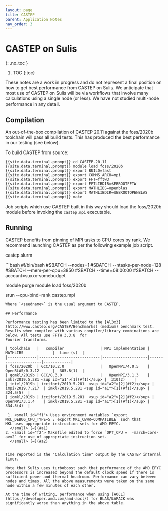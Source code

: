 ```yaml
---
layout: page
title: CASTEP
parent: Application Notes
nav_order: 3
---
```


# CASTEP on Sulis
{: .no_toc }

1. TOC
{:toc}

These notes are a work in progress and do not represent a final position on how to get best performance from CASTEP on Sulis. We anticipate that most use of CASTEP on Sulis will be via workflows that involve many calculations using a single node (or less). We have not studied
multi-node performance in any detail.

## Compilation 

An out-of-the-box compilation of CASTEP 20.11 against the foss/2020b toolchain will pass all build tests. This has produced the best performance in our testing (see below).

To build CASTEP from source:

```terminal
{{site.data.terminal.prompt}} cd CASTEP-20.11
{{site.data.terminal.prompt}} module load foss/2020b
{{site.data.terminal.prompt}} export BUILD=fast
{{site.data.terminal.prompt}} export COMMS_ARCH=mpi
{{site.data.terminal.prompt}} export FFT=fftw3
{{site.data.terminal.prompt}} export FFTLIBDIR=$EBROOTFFTW
{{site.data.terminal.prompt}} export MATHLIBS=openblas
{{site.data.terminal.prompt}} export MATHLIBDIR=$EBROOTOPENBLAS
{{site.data.terminal.prompt}} make
```

Job scripts which use CASTEP built in this way should load the foss/2020b module before invoking the `castep.mpi` executable.

## Running

CASTEP benefits from pinning of MPI tasks to CPU cores by rank. We recommend launching CASTEP as per the following example job script.

<p class="codeblock-label">castep.slurm</p>
```bash
#!/bin/bash
#SBATCH --nodes=1
#SBATCH --ntasks-per-node=128
#SBATCH --mem-per-cpu=3850
#SBATCH --time=08:00:00
#SBATCH --account=suxxx-somebudget

module purge
module load foss/2020b

srun --cpu-bind=rank castep.mpi <seedname>
```
Where `<seedname>` is the usual argument to CASTEP.

## Performance

Performance testing has been limited to the [Al3x3](http://www.castep.org/CASTEP/Benchmarks) (medium) benchmark test. Results when compiled with various compiler/library combinations are below. All tests use FFTW 3.3.8  for 
Fourier transforms.

| toolchain   |   compiler                | MPI implementation | MATHLIBS             |  time (s)  | 
|-------------|---------------------------|--------------------|----------------------|------------|
| foss/2020b  | GCC/10.2.0                |   OpenMPI/4.0.5    | OpenBLAS/0.3.12      |  305.8(1)  |
| gomkl/2019b | GCC/8.3.0                 |   OpenMPI/3.1.3    | imkl/2019.5.281 <sup id="a1">[1](#f1)</sup> |  310(2)    |
| intel/2019b | iccifort/2019.5.281  <sup id="a2">[2](#f2)</sup> |   impi/2019.7.217  | imkl/2019.5.281 <sup id="a1">[1](#f1)</sup> |  324.5(5)  | 
| iomkl/2019b | iccifort/2019.5.281  <sup id="a2">[2](#f2)</sup> |   OpenMPI/3.1.4    | imkl/2019.5.281 <sup id="a1">[1](#f1)</sup> |  334.5(4)  | 

 1. <small id="f1"> Uses environment variables `export MKL_DEBUG_CPU_TYPE=5 ; export MKL_CBWR=COMPATIBLE` such that
MKL uses appropriate instruction sets for AMD EPYC.
  </small> [↩](#a1)
2. <small id="f2"> Makefile edited to force `OPT_CPU =  -march=core-avx2` for use of appropriate instruction set.
  </small> [↩](#a2)


Time reported is the "Calculation time" output by the CASTEP internal timer.

Note that Sulis uses turboboost such that performance of the AMD EPYC processors is increased beyond the default clock speed if there is sufficient power and thermal headroom. Performance can vary between nodes and times. All the above measurements were taken on the same node within a few minutes of each other.

At the time of writing, performance when using [AOCL](https://developer.amd.com/amd-aocl/) for BLAS/LAPACK was significantly worse than anything in the above table. 

